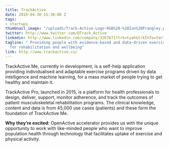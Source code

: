 ```yaml
---
title: TrackActive
date: 2018-04-30 15:30:00 Z
tags:
- startups
thumbnail_image: "/uploads/Track-Active-Logo-RGB%20-%20Ian%20Prangley.png"
twitter: http://www.twitter.com/@Track_Active
linkedin: http://www.linkedin.com/company/3267671?trk=tyah&trkInfo=tarId%3A1396181335978%2Ctas%3Aactive%20health%20tec%2Cidx%3A1-1-1
tagline: " Providing people with evidence-based and data-driven exercise interventions
  for rehabilitation and wellbeing"
link: http://www.trackactive.co/
---
```


TrackActive Me, currently in development, is a self-help application providing individualised and adaptable exercise programs driven by data intelligence and machine learning, for a mass market of people trying to get healthy and maintain it. 

TrackActive Pro, launched in 2015, is a platform for health professionals to design, deliver, support, monitor adherence, and track the outcomes of patient musculoskeletal rehabilitation programs. The clinical knowledge, content and data is from 45,000 use cases (patients) and these form the foundation of TrackActive Me.

**Why they’re excited:** OpenActive accelerator provides us with the unique opportunity to work with like-minded people who want to improve population health through technology that facilitates uptake of exercise and physical activity.